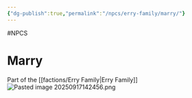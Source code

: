 ```yaml
---
{"dg-publish":true,"permalink":"/npcs/erry-family/marry/"}
---
```


#NPCS 
# Marry

Part of the [[factions/Erry Family\|Erry Family]]
![Pasted image 20250917142456.png](/img/user/npcs/images/Pasted%20image%2020250917142456.png)